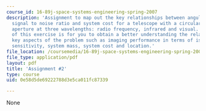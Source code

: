 ```yaml
---
course_id: 16-89j-space-systems-engineering-spring-2007
description: 'Assignment to map out the key relationships between angular resolution,
  signal to noise ratio and system cost for a telescope with a circular monolithic
  aperture at three wavelengths: radio frequency, infrared and visual. The purpose
  of this exercise is for you to obtain a better understanding the relationships between
  key aspects of the problem such as imaging performance in terms of isolation and
  sensitivity, system mass, system cost and location.'
file_location: /coursemedia/16-89j-space-systems-engineering-spring-2007/0e58d5de69222788d3e5ca011fc87339_assignment_2.pdf
file_type: application/pdf
layout: pdf
title: 'Assignment #2'
type: course
uid: 0e58d5de69222788d3e5ca011fc87339

---
```

None